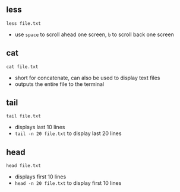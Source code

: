 ## less
`less file.txt`
- use `space` to scroll ahead one screen, `b` to scroll back one screen

## cat
`cat file.txt`
- short for concatenate, can also be used to display text files
- outputs the entire file to the terminal

## tail
`tail file.txt`
- displays last 10 lines
- `tail -n 20 file.txt` to display last 20 lines

## head
`head file.txt`
- displays first 10 lines
- `head -n 20 file.txt` to display first 10 lines



